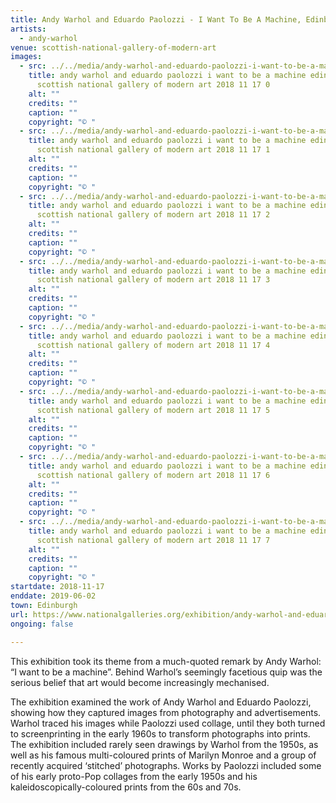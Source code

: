 ```yaml
---
title: Andy Warhol and Eduardo Paolozzi - I Want To Be A Machine, Edinburgh
artists:
  - andy-warhol
venue: scottish-national-gallery-of-modern-art
images:
  - src: ../../media/andy-warhol-and-eduardo-paolozzi-i-want-to-be-a-machine-edinburgh-scottish-national-gallery-of-modern-art-2018-11-17-0.webp
    title: andy warhol and eduardo paolozzi i want to be a machine edinburgh
      scottish national gallery of modern art 2018 11 17 0
    alt: ""
    credits: ""
    caption: ""
    copyright: "© "
  - src: ../../media/andy-warhol-and-eduardo-paolozzi-i-want-to-be-a-machine-edinburgh-scottish-national-gallery-of-modern-art-2018-11-17-1.webp
    title: andy warhol and eduardo paolozzi i want to be a machine edinburgh
      scottish national gallery of modern art 2018 11 17 1
    alt: ""
    credits: ""
    caption: ""
    copyright: "© "
  - src: ../../media/andy-warhol-and-eduardo-paolozzi-i-want-to-be-a-machine-edinburgh-scottish-national-gallery-of-modern-art-2018-11-17-2.webp
    title: andy warhol and eduardo paolozzi i want to be a machine edinburgh
      scottish national gallery of modern art 2018 11 17 2
    alt: ""
    credits: ""
    caption: ""
    copyright: "© "
  - src: ../../media/andy-warhol-and-eduardo-paolozzi-i-want-to-be-a-machine-edinburgh-scottish-national-gallery-of-modern-art-2018-11-17-3.webp
    title: andy warhol and eduardo paolozzi i want to be a machine edinburgh
      scottish national gallery of modern art 2018 11 17 3
    alt: ""
    credits: ""
    caption: ""
    copyright: "© "
  - src: ../../media/andy-warhol-and-eduardo-paolozzi-i-want-to-be-a-machine-edinburgh-scottish-national-gallery-of-modern-art-2018-11-17-4.webp
    title: andy warhol and eduardo paolozzi i want to be a machine edinburgh
      scottish national gallery of modern art 2018 11 17 4
    alt: ""
    credits: ""
    caption: ""
    copyright: "© "
  - src: ../../media/andy-warhol-and-eduardo-paolozzi-i-want-to-be-a-machine-edinburgh-scottish-national-gallery-of-modern-art-2018-11-17-5.webp
    title: andy warhol and eduardo paolozzi i want to be a machine edinburgh
      scottish national gallery of modern art 2018 11 17 5
    alt: ""
    credits: ""
    caption: ""
    copyright: "© "
  - src: ../../media/andy-warhol-and-eduardo-paolozzi-i-want-to-be-a-machine-edinburgh-scottish-national-gallery-of-modern-art-2018-11-17-6.webp
    title: andy warhol and eduardo paolozzi i want to be a machine edinburgh
      scottish national gallery of modern art 2018 11 17 6
    alt: ""
    credits: ""
    caption: ""
    copyright: "© "
  - src: ../../media/andy-warhol-and-eduardo-paolozzi-i-want-to-be-a-machine-edinburgh-scottish-national-gallery-of-modern-art-2018-11-17-7.webp
    title: andy warhol and eduardo paolozzi i want to be a machine edinburgh
      scottish national gallery of modern art 2018 11 17 7
    alt: ""
    credits: ""
    caption: ""
    copyright: "© "
startdate: 2018-11-17
enddate: 2019-06-02
town: Edinburgh
url: https://www.nationalgalleries.org/exhibition/andy-warhol-and-eduardo-paolozzi-i-want-be-machine
ongoing: false

---
```


This exhibition took its theme from a much-quoted remark by Andy Warhol: “I want to be a machine”. Behind Warhol’s seemingly facetious quip was the serious belief that art would become increasingly mechanised.

The exhibition examined the work of Andy Warhol and Eduardo Paolozzi, showing how they captured images from photography and advertisements. Warhol traced his images while Paolozzi used collage, until they both turned to screenprinting in the early 1960s to transform photographs into prints. The exhibition included rarely seen drawings by Warhol from the 1950s, as well as his famous multi-coloured prints of Marilyn Monroe and a group of recently acquired ‘stitched’ photographs. Works by Paolozzi included some of his early proto-Pop collages from the early 1950s and his kaleidoscopically-coloured prints from the 60s and 70s.